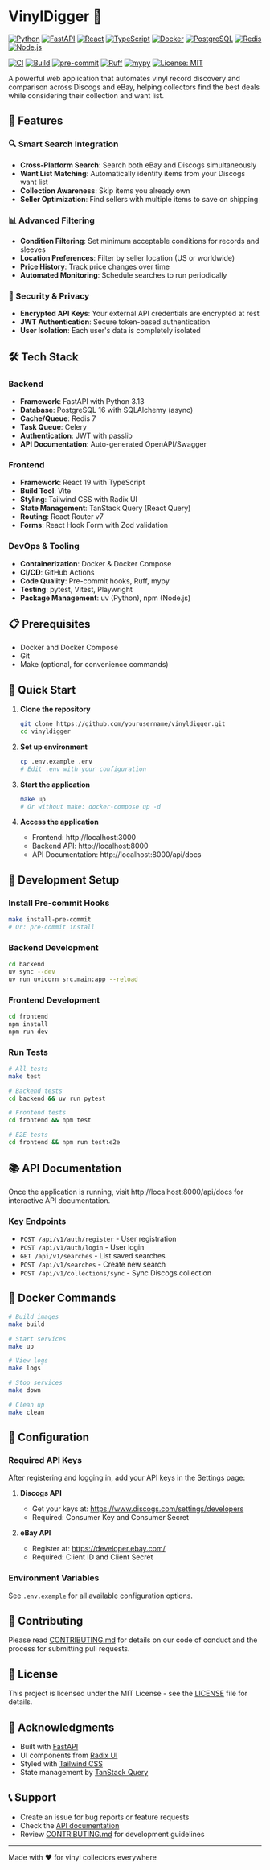 # VinylDigger 🎵

[![Python](https://img.shields.io/badge/Python-3.13-blue.svg)](https://www.python.org/downloads/)
[![FastAPI](https://img.shields.io/badge/FastAPI-0.115.0-009688.svg)](https://fastapi.tiangolo.com/)
[![React](https://img.shields.io/badge/React-19.0-61dafb.svg)](https://react.dev/)
[![TypeScript](https://img.shields.io/badge/TypeScript-5.6-3178c6.svg)](https://www.typescriptlang.org/)
[![Docker](https://img.shields.io/badge/Docker-Ready-2496ed.svg)](https://www.docker.com/)
[![PostgreSQL](https://img.shields.io/badge/PostgreSQL-16-336791.svg)](https://www.postgresql.org/)
[![Redis](https://img.shields.io/badge/Redis-7-dc382d.svg)](https://redis.io/)
[![Node.js](https://img.shields.io/badge/Node.js-22-339933.svg)](https://nodejs.org/)

[![CI](https://github.com/yourusername/vinyldigger/workflows/CI/badge.svg)](https://github.com/yourusername/vinyldigger/actions)
[![Build](https://github.com/yourusername/vinyldigger/workflows/Build%20and%20Push%20Docker%20Images/badge.svg)](https://github.com/yourusername/vinyldigger/actions)
[![pre-commit](https://img.shields.io/badge/pre--commit-enabled-brightgreen?logo=pre-commit)](https://github.com/pre-commit/pre-commit)
[![Ruff](https://img.shields.io/endpoint?url=https://raw.githubusercontent.com/astral-sh/ruff/main/assets/badge/v2.json)](https://github.com/astral-sh/ruff)
[![mypy](https://img.shields.io/badge/mypy-checked-blue)](http://mypy-lang.org/)
[![License: MIT](https://img.shields.io/badge/License-MIT-yellow.svg)](https://opensource.org/licenses/MIT)

A powerful web application that automates vinyl record discovery and comparison across Discogs and eBay, helping collectors find the best deals while considering their collection and want list.

## 🚀 Features

### 🔍 Smart Search Integration
- **Cross-Platform Search**: Search both eBay and Discogs simultaneously
- **Want List Matching**: Automatically identify items from your Discogs want list
- **Collection Awareness**: Skip items you already own
- **Seller Optimization**: Find sellers with multiple items to save on shipping

### 📊 Advanced Filtering
- **Condition Filtering**: Set minimum acceptable conditions for records and sleeves
- **Location Preferences**: Filter by seller location (US or worldwide)
- **Price History**: Track price changes over time
- **Automated Monitoring**: Schedule searches to run periodically

### 🔐 Security & Privacy
- **Encrypted API Keys**: Your external API credentials are encrypted at rest
- **JWT Authentication**: Secure token-based authentication
- **User Isolation**: Each user's data is completely isolated

## 🛠️ Tech Stack

### Backend
- **Framework**: FastAPI with Python 3.13
- **Database**: PostgreSQL 16 with SQLAlchemy (async)
- **Cache/Queue**: Redis 7
- **Task Queue**: Celery
- **Authentication**: JWT with passlib
- **API Documentation**: Auto-generated OpenAPI/Swagger

### Frontend
- **Framework**: React 19 with TypeScript
- **Build Tool**: Vite
- **Styling**: Tailwind CSS with Radix UI
- **State Management**: TanStack Query (React Query)
- **Routing**: React Router v7
- **Forms**: React Hook Form with Zod validation

### DevOps & Tooling
- **Containerization**: Docker & Docker Compose
- **CI/CD**: GitHub Actions
- **Code Quality**: Pre-commit hooks, Ruff, mypy
- **Testing**: pytest, Vitest, Playwright
- **Package Management**: uv (Python), npm (Node.js)

## 📋 Prerequisites

- Docker and Docker Compose
- Git
- Make (optional, for convenience commands)

## 🚀 Quick Start

1. **Clone the repository**
   ```bash
   git clone https://github.com/yourusername/vinyldigger.git
   cd vinyldigger
   ```

2. **Set up environment**
   ```bash
   cp .env.example .env
   # Edit .env with your configuration
   ```

3. **Start the application**
   ```bash
   make up
   # Or without make: docker-compose up -d
   ```

4. **Access the application**
   - Frontend: http://localhost:3000
   - Backend API: http://localhost:8000
   - API Documentation: http://localhost:8000/api/docs

## 🔧 Development Setup

### Install Pre-commit Hooks
```bash
make install-pre-commit
# Or: pre-commit install
```

### Backend Development
```bash
cd backend
uv sync --dev
uv run uvicorn src.main:app --reload
```

### Frontend Development
```bash
cd frontend
npm install
npm run dev
```

### Run Tests
```bash
# All tests
make test

# Backend tests
cd backend && uv run pytest

# Frontend tests
cd frontend && npm test

# E2E tests
cd frontend && npm run test:e2e
```

## 📚 API Documentation

Once the application is running, visit http://localhost:8000/api/docs for interactive API documentation.

### Key Endpoints
- `POST /api/v1/auth/register` - User registration
- `POST /api/v1/auth/login` - User login
- `GET /api/v1/searches` - List saved searches
- `POST /api/v1/searches` - Create new search
- `POST /api/v1/collections/sync` - Sync Discogs collection

## 🐳 Docker Commands

```bash
# Build images
make build

# Start services
make up

# View logs
make logs

# Stop services
make down

# Clean up
make clean
```

## 🔐 Configuration

### Required API Keys
After registering and logging in, add your API keys in the Settings page:

1. **Discogs API**
   - Get your keys at: https://www.discogs.com/settings/developers
   - Required: Consumer Key and Consumer Secret

2. **eBay API**
   - Register at: https://developer.ebay.com/
   - Required: Client ID and Client Secret

### Environment Variables
See `.env.example` for all available configuration options.

## 🤝 Contributing

Please read [CONTRIBUTING.md](CONTRIBUTING.md) for details on our code of conduct and the process for submitting pull requests.

## 📄 License

This project is licensed under the MIT License - see the [LICENSE](LICENSE) file for details.

## 🙏 Acknowledgments

- Built with [FastAPI](https://fastapi.tiangolo.com/)
- UI components from [Radix UI](https://www.radix-ui.com/)
- Styled with [Tailwind CSS](https://tailwindcss.com/)
- State management by [TanStack Query](https://tanstack.com/query)

## 📞 Support

- Create an issue for bug reports or feature requests
- Check the [API documentation](http://localhost:8000/api/docs)
- Review [CONTRIBUTING.md](CONTRIBUTING.md) for development guidelines

---

Made with ❤️ for vinyl collectors everywhere
